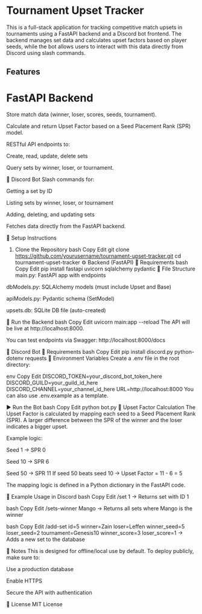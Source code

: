 # Tournament Upset Tracker
This is a full-stack application for tracking competitive match upsets in tournaments using a FastAPI backend and a Discord bot frontend. The backend manages set data and calculates upset factors based on player seeds, while the bot allows users to interact with this data directly from Discord using slash commands.

## Features
# FastAPI Backend
Store match data (winner, loser, scores, seeds, tournament).

Calculate and return Upset Factor based on a Seed Placement Rank (SPR) model.

RESTful API endpoints to:

Create, read, update, delete sets

Query sets by winner, loser, or tournament.

🤖 Discord Bot
Slash commands for:

Getting a set by ID

Listing sets by winner, loser, or tournament

Adding, deleting, and updating sets

Fetches data directly from the FastAPI backend.

🔧 Setup Instructions
1. Clone the Repository
bash
Copy
Edit
git clone https://github.com/yourusername/tournament-upset-tracker.git
cd tournament-upset-tracker
⚙️ Backend (FastAPI)
🔌 Requirements
bash
Copy
Edit
pip install fastapi uvicorn sqlalchemy pydantic
📂 File Structure
main.py: FastAPI app with endpoints

dbModels.py: SQLAlchemy models (must include Upset and Base)

apiModels.py: Pydantic schema (SetModel)

upsets.db: SQLite DB file (auto-created)

🚀 Run the Backend
bash
Copy
Edit
uvicorn main:app --reload
The API will be live at http://localhost:8000.

You can test endpoints via Swagger: http://localhost:8000/docs

🤖 Discord Bot
🔌 Requirements
bash
Copy
Edit
pip install discord.py python-dotenv requests
🔐 Environment Variables
Create a .env file in the root directory:

env
Copy
Edit
DISCORD_TOKEN=your_discord_bot_token_here
DISCORD_GUILD=your_guild_id_here
DISCORD_CHANNEL=your_channel_id_here
URL=http://localhost:8000
You can also use .env.example as a template.

▶️ Run the Bot
bash
Copy
Edit
python bot.py
🧮 Upset Factor Calculation
The Upset Factor is calculated by mapping each seed to a Seed Placement Rank (SPR). A larger difference between the SPR of the winner and the loser indicates a bigger upset.

Example logic:

Seed 1 → SPR 0

Seed 10 → SPR 6

Seed 50 → SPR 11
If seed 50 beats seed 10 → Upset Factor = 11 - 6 = 5

The mapping logic is defined in a Python dictionary in the FastAPI code.

🧪 Example Usage in Discord
bash
Copy
Edit
/set 1
→ Returns set with ID 1

bash
Copy
Edit
/sets-winner Mango
→ Returns all sets where Mango is the winner

bash
Copy
Edit
/add-set id=5 winner=Zain loser=Leffen winner_seed=5 loser_seed=2 tournament=Genesis10 winner_score=3 loser_score=1
→ Adds a new set to the database

📎 Notes
This is designed for offline/local use by default. To deploy publicly, make sure to:

Use a production database

Enable HTTPS

Secure the API with authentication

📜 License
MIT License

